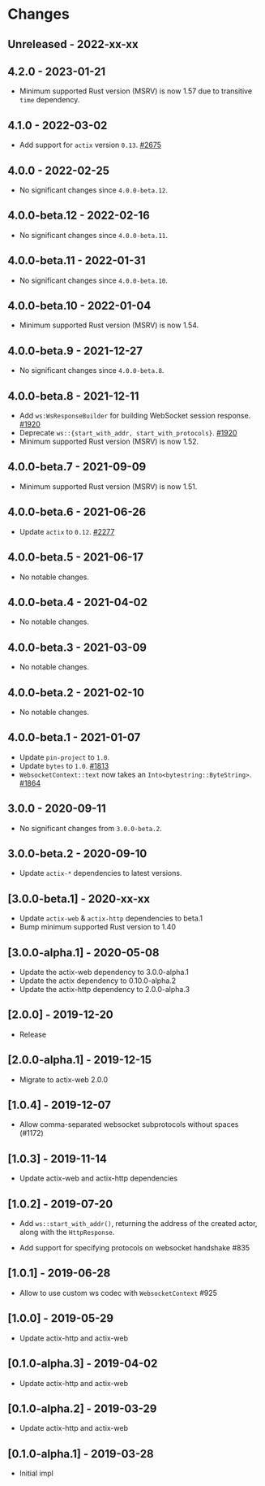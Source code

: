 # Changes

## Unreleased - 2022-xx-xx

## 4.2.0 - 2023-01-21

- Minimum supported Rust version (MSRV) is now 1.57 due to transitive `time` dependency.

## 4.1.0 - 2022-03-02

- Add support for `actix` version `0.13`. [#2675]

[#2675]: https://github.com/actix/actix-web/pull/2675

## 4.0.0 - 2022-02-25

- No significant changes since `4.0.0-beta.12`.

## 4.0.0-beta.12 - 2022-02-16

- No significant changes since `4.0.0-beta.11`.

## 4.0.0-beta.11 - 2022-01-31

- No significant changes since `4.0.0-beta.10`.

## 4.0.0-beta.10 - 2022-01-04

- Minimum supported Rust version (MSRV) is now 1.54.

## 4.0.0-beta.9 - 2021-12-27

- No significant changes since `4.0.0-beta.8`.

## 4.0.0-beta.8 - 2021-12-11

- Add `ws:WsResponseBuilder` for building WebSocket session response. [#1920]
- Deprecate `ws::{start_with_addr, start_with_protocols}`. [#1920]
- Minimum supported Rust version (MSRV) is now 1.52.

[#1920]: https://github.com/actix/actix-web/pull/1920

## 4.0.0-beta.7 - 2021-09-09

- Minimum supported Rust version (MSRV) is now 1.51.

## 4.0.0-beta.6 - 2021-06-26

- Update `actix` to `0.12`. [#2277]

[#2277]: https://github.com/actix/actix-web/pull/2277

## 4.0.0-beta.5 - 2021-06-17

- No notable changes.

## 4.0.0-beta.4 - 2021-04-02

- No notable changes.

## 4.0.0-beta.3 - 2021-03-09

- No notable changes.

## 4.0.0-beta.2 - 2021-02-10

- No notable changes.

## 4.0.0-beta.1 - 2021-01-07

- Update `pin-project` to `1.0`.
- Update `bytes` to `1.0`. [#1813]
- `WebsocketContext::text` now takes an `Into<bytestring::ByteString>`. [#1864]

[#1813]: https://github.com/actix/actix-web/pull/1813
[#1864]: https://github.com/actix/actix-web/pull/1864

## 3.0.0 - 2020-09-11

- No significant changes from `3.0.0-beta.2`.

## 3.0.0-beta.2 - 2020-09-10

- Update `actix-*` dependencies to latest versions.

## [3.0.0-beta.1] - 2020-xx-xx

- Update `actix-web` & `actix-http` dependencies to beta.1
- Bump minimum supported Rust version to 1.40

## [3.0.0-alpha.1] - 2020-05-08

- Update the actix-web dependency to 3.0.0-alpha.1
- Update the actix dependency to 0.10.0-alpha.2
- Update the actix-http dependency to 2.0.0-alpha.3

## [2.0.0] - 2019-12-20

- Release

## [2.0.0-alpha.1] - 2019-12-15

- Migrate to actix-web 2.0.0

## [1.0.4] - 2019-12-07

- Allow comma-separated websocket subprotocols without spaces (#1172)

## [1.0.3] - 2019-11-14

- Update actix-web and actix-http dependencies

## [1.0.2] - 2019-07-20

- Add `ws::start_with_addr()`, returning the address of the created actor, along with the `HttpResponse`.

- Add support for specifying protocols on websocket handshake #835

## [1.0.1] - 2019-06-28

- Allow to use custom ws codec with `WebsocketContext` #925

## [1.0.0] - 2019-05-29

- Update actix-http and actix-web

## [0.1.0-alpha.3] - 2019-04-02

- Update actix-http and actix-web

## [0.1.0-alpha.2] - 2019-03-29

- Update actix-http and actix-web

## [0.1.0-alpha.1] - 2019-03-28

- Initial impl
